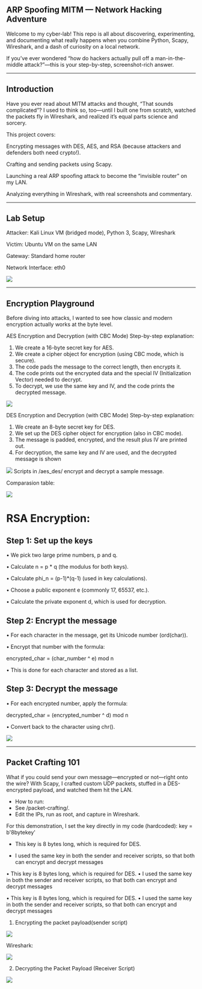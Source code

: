 ## ARP Spoofing MITM — Network Hacking Adventure
Welcome to my cyber-lab!
This repo is all about discovering, experimenting, and documenting what really happens when you combine Python, Scapy, Wireshark, and a dash of curiosity on a local network.

If you’ve ever wondered “how do hackers actually pull off a man-in-the-middle attack?”—this is your step-by-step, screenshot-rich answer.

---

## Introduction 
Have you ever read about MITM attacks and thought, “That sounds complicated”?
I used to think so, too—until I built one from scratch, watched the packets fly in Wireshark, and realized it’s equal parts science and sorcery.

This project covers:

Encrypting messages with DES, AES, and RSA (because attackers and defenders both need crypto!).

Crafting and sending packets using Scapy.

Launching a real ARP spoofing attack to become the “invisible router” on my LAN.

Analyzing everything in Wireshark, with real screenshots and commentary.

---

## Lab Setup
Attacker: Kali Linux VM (bridged mode), Python 3, Scapy, Wireshark

Victim: Ubuntu VM on the same LAN

Gateway: Standard home router

Network Interface: eth0

<img src="images/config.jpg"/>

---

## Encryption Playground
Before diving into attacks, I wanted to see how classic and modern encryption actually works at the byte level.

AES Encryption and Decryption (with CBC Mode)
Step-by-step explanation:
1.	We create a 16-byte secret key for AES.
2.	We create a cipher object for encryption (using CBC mode, which is secure).
3.	The code pads the message to the correct length, then encrypts it.
4.	The code prints out the encrypted data and the special IV (Initialization Vector) needed to decrypt.
5.	To decrypt, we use the same key and IV, and the code prints the decrypted message.

<img src="images/aes.jpg"/>

DES Encryption and Decryption (with CBC Mode)
Step-by-step explanation:
1.	We create an 8-byte secret key for DES.
2.	We set up the DES cipher object for encryption (also in CBC mode).
3.	The message is padded, encrypted, and the result plus IV are printed out.
4.	For decryption, the same key and IV are used, and the decrypted message is shown

<img src="images/des.jpg" />
Scripts in /aes_des/ encrypt and decrypt a sample message.

Comparasion table: 

<img src="images/table.jpg" />

# RSA Encryption: 
## Step 1: Set up the keys

•	We pick two large prime numbers, p and q.

•	Calculate n = p * q (the modulus for both keys).

•	Calculate phi_n = (p-1)*(q-1) (used in key calculations).

•	Choose a public exponent e (commonly 17, 65537, etc.).

•	Calculate the private exponent d, which is used for decryption.

## Step 2: Encrypt the message

•	For each character in the message, get its Unicode number (ord(char)).

•	Encrypt that number with the formula:

encrypted_char = (char_number ^ e) mod n

•	This is done for each character and stored as a list.

## Step 3: Decrypt the message

•	For each encrypted number, apply the formula:

decrypted_char = (encrypted_number ^ d) mod n

•	Convert back to the character using chr().

<img src="images/rsa.jpg"/>

--- 

## Packet Crafting 101
What if you could send your own message—encrypted or not—right onto the wire?
With Scapy, I crafted custom UDP packets, stuffed in a DES-encrypted payload, and watched them hit the LAN.

- How to run:
- See /packet-crafting/.
- Edit the IPs, run as root, and capture in Wireshark.

For this demonstration, I set the key directly in my code (hardcoded):
key = b'8bytekey'
- This key is 8 bytes long, which is required for DES.

- I used the same key in both the sender and receiver scripts, so that both can encrypt and decrypt messages

•	This key is 8 bytes long, which is required for DES.
•	I used the same key in both the sender and receiver scripts, so that both can encrypt and decrypt messages

•	This key is 8 bytes long, which is required for DES.
•	I used the same key in both the sender and receiver scripts, so that both can encrypt and decrypt messages

1) Encrypting the packet payload(sender script)

<img src="images/encrypt.jpg"/>

Wireshark: 

<img src="images/wireshark.jpg"/>

2) Decrypting the Packet Payload (Receiver Script)

<img src="images/decrypt.jpg"/>
